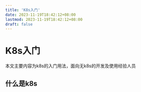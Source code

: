 ```yaml
---
title: 'K8s入门'
date: 2023-11-19T18:42:12+08:00
lastmod: 2023-11-19T18:42:12+08:00
draft: false
---
```

# K8s入门
本文主要内容为k8s的入门用法，面向无k8s的开发及使用经验人员
## 什么是k8s


